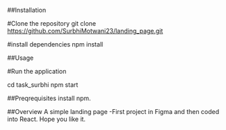 ##Installation

#Clone the repository
git clone https://github.com/SurbhiMotwani23/landing_page.git


#install dependencies
npm install

##Usage

#Run the application

cd task_surbhi
npm start

##Preqrequisites
install npm.

##Overview
A simple landing page -First project in Figma  and then coded into React.
Hope you like it.
